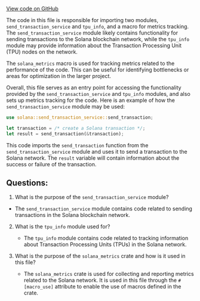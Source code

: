 [View code on GitHub](https://github.com/solana-labs/solana/blob/master/send-transaction-service/src/lib.rs)

The code in this file is responsible for importing two modules, `send_transaction_service` and `tpu_info`, and a macro for metrics tracking. The `send_transaction_service` module likely contains functionality for sending transactions to the Solana blockchain network, while the `tpu_info` module may provide information about the Transaction Processing Unit (TPU) nodes on the network.

The `solana_metrics` macro is used for tracking metrics related to the performance of the code. This can be useful for identifying bottlenecks or areas for optimization in the larger project.

Overall, this file serves as an entry point for accessing the functionality provided by the `send_transaction_service` and `tpu_info` modules, and also sets up metrics tracking for the code. Here is an example of how the `send_transaction_service` module may be used:

```rust
use solana::send_transaction_service::send_transaction;

let transaction = /* create a Solana transaction */;
let result = send_transaction(&transaction);
``` 

This code imports the `send_transaction` function from the `send_transaction_service` module and uses it to send a transaction to the Solana network. The `result` variable will contain information about the success or failure of the transaction.
## Questions: 
 1. What is the purpose of the `send_transaction_service` module?
   - The `send_transaction_service` module contains code related to sending transactions in the Solana blockchain network.

2. What is the `tpu_info` module used for?
   - The `tpu_info` module contains code related to tracking information about Transaction Processing Units (TPUs) in the Solana network.

3. What is the purpose of the `solana_metrics` crate and how is it used in this file?
   - The `solana_metrics` crate is used for collecting and reporting metrics related to the Solana network. It is used in this file through the `#[macro_use]` attribute to enable the use of macros defined in the crate.